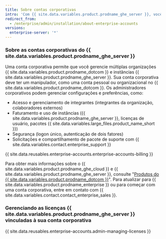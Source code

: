 ```yaml
---
title: Sobre contas corporativas
intro: 'Com {{ site.data.variables.product.prodname_ghe_server }}, você pode criar uma conta corporativa para dar aos administradores um único ponto de visibilidade e gestão para seu faturamento e uso da licença.'
redirect_from:
  - /enterprise/admin/installation/about-enterprise-accounts
versions:
  enterprise-server: '*'
---
```


### Sobre as contas corporativas do {{ site.data.variables.product.prodname_ghe_server }}

Uma conta corporativa permite que você gerencie múltiplas organizações {{ site.data.variables.product.prodname_dotcom }} e instâncias {{ site.data.variables.product.prodname_ghe_server }}. Sua conta corporativa deve ter um manipulador, como uma conta pessoal ou organizacional no {{ site.data.variables.product.prodname_dotcom }}. Os administradores corporativos podem gerenciar configurações e preferências, como:

- Acesso e gerenciamento de integrantes (integrantes da organização, colaboradores externos)
- Faturamento e uso de instâncias ({{ site.data.variables.product.prodname_ghe_server }}, licenças de usuário, pacotes {{ site.data.variables.large_files.product_name_short }})
- Segurança (logon único, autenticação de dois fatores)
- Solicitações e compartilhamento de pacote de suporte com {{ site.data.variables.contact.enterprise_support }}

{{ site.data.reusables.enterprise-accounts.enterprise-accounts-billing }}

Para obter mais informações sobre o {{ site.data.variables.product.prodname_ghe_cloud }} e {{ site.data.variables.product.prodname_ghe_server }}, consulte "[Produtos do {{ site.data.variables.product.prodname_dotcom }}](/articles/github-s-products)". Para atualizar para {{ site.data.variables.product.prodname_enterprise }} ou para começar com uma conta corporativa, entre em contato com {{ site.data.variables.contact.contact_enterprise_sales }}.

### Gerenciando as licenças {{ site.data.variables.product.prodname_ghe_server }} vinculadas à sua conta corporativa

{{ site.data.reusables.enterprise-accounts.admin-managing-licenses }}
